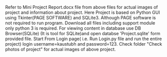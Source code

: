 Refer to Mini Project Report.docx file from above files for actual images of project and information about project.
Here Project is based on Python GUI using Tkinter(PAGE SOFTWARE) and SQLite3.
Although PAGE software is not required to run program. Download all files including support module only python 3 is required.
For viewing content in database use DB Browser(SQLite) (It is tool for SQLite)and open databse 'Project.sqlite' form provided file.
Start From Login page( i.e. Run Login.py file and run the entire project) login username=kaustubh and password=123.
Check folder "Check photos of project" for actual images of above project. 
